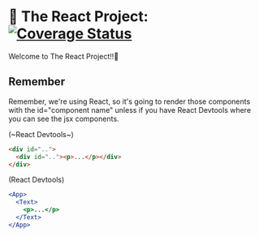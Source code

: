 # :rainbow: The React Project: [![Coverage Status](https://coveralls.io/repos/github/zixuan75/react-project/badge.svg)](https://coveralls.io/github/zixuan75/react-project?branch=master)

Welcome to The React Project!!:2nd_place_medal:

## Remember

Remember, we're using React, so it's going to render those components with the id="component name" unless if you have React Devtools where you can see the jsx components.

(~React Devtools~)

```html
<div id="..">
  <div id=".."><p>...</p></div>
</div>
```

(React Devtools)

```jsx
<App>
  <Text>
    <p>...</p>
  </Text>
</App>
```
